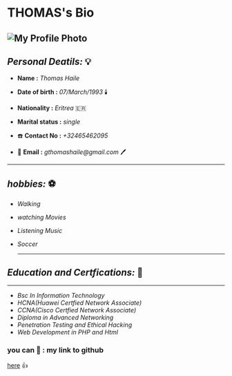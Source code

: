 # THOMAS's Bio

![My Profile Photo](https://avatars0.githubusercontent.com/u/59530856?s=460&v=4)
---

## **_Personal Deatils:_** :bulb:

* **Name :** *_Thomas Haile_* 
  
* **Date of birth :** _07/March/1993_ :candle:
  
* **Nationality :** _Eritrea_ :eritrea: 
* **Marital status :** _single_
* :telephone: **Contact No :** _+32465462095_ 
* :e-mail: **Email :** _gthomashaile@gmail.com_ :pen:



---
## _hobbies:_ :soccer: 

- _Walking_ 
- _watching Movies_
- _Listening Music_
- _Soccer_

  ---
 ## _Education and Certfications:_ :book:
 
  ---
- _Bsc In Information Technology_
- _HCNA(Huawei Certfied Network Associate)_
- _CCNA(Cisco Certfied Network Associate)_
- _Diploma in Advanced Networking_
- _Penetration Testing and Ethical Hacking_
- _Web Development in PHP and Html_

### you can 👀 : my link to github ###
[here](https://github.com/thomashaile/) 👍 
    
